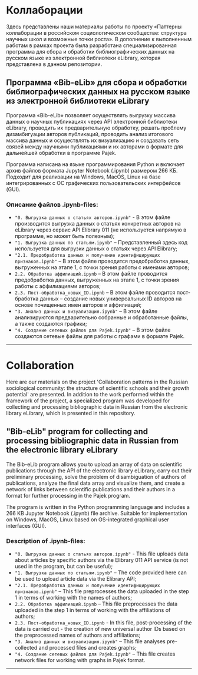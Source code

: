 # Коллаборации 
Здесь представлены наши материалы работы по проекту «Паттерны коллаборации в российском социологическом сообществе: структура научных школ и возможные точки роста». 
В дополнение к выполненным работам в рамках проекта была разработана специализированная программа для сбора и обработки библиографических данных на русском языке из электронной библиотеки eLibrary, которая представлена в данном репозитории. 

## Программа «Bib-eLib» для сбора и обработки библиографических данных на русском языке из электронной библиотеки eLibrary
Программа «Bib-eLib» позволяет осуществлять выгрузку массива данных о научных публикациях через API электронной библиотеки eLibrary, проводить их предварительную обработку, решать проблему дизамбигуации авторов публикаций, проводить анализ итогового массива данных и осуществлять их визуализацию и создавать сеть связей между научными публикациями и их авторами в формате для дальнейшей обработки в программе Pajek.

Программа написана на языке программирования Python и включает архив файлов формата Jupyter Notebook (.ipynb) размером 266 КБ. Подходит для реализации на Windows, MacOS, Linux на базе интегрированных с ОС графических пользовательских интерфейсов (GUI). 

### Описание файлов .ipynb-files:
* `"0. Выгрузка данных о статьях авторов.ipynb"` - В этом файле производится выгрузка данных о статьях конкретных авторов на eLibrary через сервис API Elibrary 011 (не используется напрямую в программе, но может быть полезным);
* `"1. Выгрузка данных по статьям.ipynb"` – Представленный здесь код используется для выгрузки данных о статьях через API Elibrary;
* `"2.1. Предобработка данных и получение идентифицирующих признаков.ipynb"` – В этом файле проводится предобработка данных, выгруженных на этапе 1, с точки зрения работы с именами авторов; 
* `2.2. Обработка аффилиаций.ipynb` – В этом файле проводится предобработка данных, выгруженных на этапе 1, с точки зрения работы с аффилиациями авторов; 
* `2.3. Пост-обработка_новых_ID.ipynb` – В этом файле проводится пост-бработка данных – создание новых универсальных ID авторов на основе почищенных имен авторов и аффилиаций; 
* `"3. Анализ данных и визуализация.ipynb"` – В этом файле анализируются предварительно собранные и обработанные файлы, а также создаются графики; 
* `"4. Создание сетевых файлов для Pajek.ipynb"` – В этом файле создаются сетевые файлы для работы с графами в формате Pajek.


----
# Collaboration
Here are our materials on the project 'Collaboration patterns in the Russian sociological community: the structure of scientific schools and their growth potential' are presented. 
In addition to the work performed within the framework of the project, a specialized program was developed for collecting and processing bibliographic data in Russian from the electronic library eLibrary, which is presented in this repository.

## "Bib-eLib" program for collecting and processing bibliographic data in Russian from the electronic library eLibrary
The Bib-eLib program allows you to upload an array of data on scientific publications through the API of the electronic library eLibrary, carry out their preliminary processing, solve the problem of disambiguation of authors of publications, analyze the final data array and visualize them, and create a network of links between scientific publications and their authors in a format for further processing in the Pajek program.

The program is written in the Python programming language and includes a 266 KB Jupyter Notebook (.ipynb) file archive. Suitable for implementation on Windows, MacOS, Linux based on OS-integrated graphical user interfaces (GUI).

### Description of .ipynb-files:
* `"0. Выгрузка данных о статьях авторов.ipynb"` - This file uploads data about articles by specific authors via the Elibrary 011 API service (is not used in the program, but can be useful);
* `"1. Выгрузка данных по статьям.ipynb"` – The code provided here can be used to upload article data via the Elibrary API;
* `"2.1. Предобработка данных и получение идентифицирующих признаков.ipynb"` – This file preprocesses the data uploaded in the step 1 in terms of working with the names of authors;
* `2.2. Обработка аффилиаций.ipynb`  – This file preprocesses the data uploaded in the step 1 in terms of working with the affiliations of authors;
* `2.3. Пост-обработка_новых_ID.ipynb` - In this file, post-processing of the data is carried out - the creation of new universal author IDs based on the preprocessed names of authors and affiliations;
* `"3. Анализ данных и визуализация.ipynb"` – This file analyses pre-collected and processed files and creates graphs;
* `"4. Создание сетевых файлов для Pajek.ipynb"` – This file creates network files for working with graphs in Pajek format.
----
